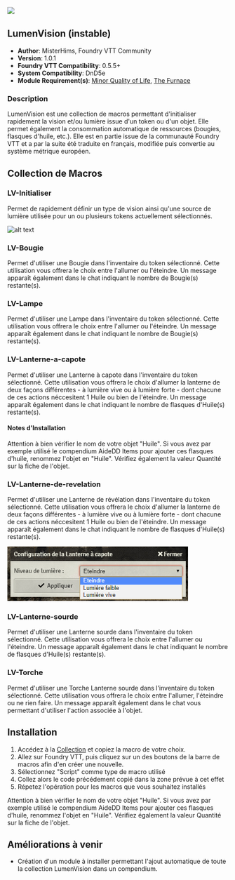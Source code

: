 ![](https://img.shields.io/badge/Foundry-v0.5.5-informational)
## LumenVision (instable)

* **Author**: MisterHims, Foundry VTT Community
* **Version**: 1.0.1
* **Foundry VTT Compatibility**: 0.5.5+
* **System Compatibility**: DnD5e
* **Module Requirement(s)**: [Minor Quality of Life](https://gitlab.com/tposney/minor-qol/tree/master), [The Furnace](https://github.com/kakaroto/fvtt-module-furnace)

### Description
LumenVision est une collection de macros permettant d'initialiser rapidement la vision et/ou lumière issue d'un token ou d'un objet. Elle permet également la consommation automatique de ressources (bougies, flasques d'huile, etc.). Elle est en partie issue de la communauté Foundry VTT et a par la suite été traduite en français, modifiée puis convertie au système métrique européen.

## Collection de Macros

### LV-Initialiser
Permet de rapidement définir un type de vision ainsi qu'une source de lumière utilisée pour un ou plusieurs tokens actuellement sélectionnés.

![alt text](https://github.com/MisterHims/FoundryVTT/blob/master/ScriptMacros/LumenVision/FR/images/dem_01.gif)

### LV-Bougie
Permet d'utiliser une Bougie dans l'inventaire du token sélectionné. Cette utilisation vous offrera le choix entre l'allumer ou l'éteindre. Un message apparaît également dans le chat indiquant le nombre de Bougie(s) restante(s).

### LV-Lampe
Permet d'utiliser une Lampe dans l'inventaire du token sélectionné. Cette utilisation vous offrera le choix entre l'allumer ou l'éteindre. Un message apparaît également dans le chat indiquant le nombre de Bougie(s) restante(s).

### LV-Lanterne-a-capote
Permet d'utiliser une Lanterne à capote dans l'inventaire du token sélectionné. Cette utilisation vous offrera le choix d'allumer la lanterne de deux façons différentes - à lumière vive ou à lumière forte -  dont chacune de ces actions néccesitent 1 Huile ou bien de l'éteindre. Un message apparaît également dans le chat indiquant le nombre de flasques d'Huile(s) restante(s).

#### Notes d'Installation
Attention à bien vérifier le nom de votre objet "Huile". Si vous avez par exemple utilisé le compendium AideDD Items pour ajouter ces flasques d'huile, renommez l'objet en "Huile". Vérifiez également la valeur Quantité sur la fiche de l'objet.

### LV-Lanterne-de-revelation
Permet d'utiliser une Lanterne de révélation dans l'inventaire du token sélectionné. Cette utilisation vous offrera le choix d'allumer la lanterne de deux façons différentes - à lumière vive ou à lumière forte - dont chacune de ces actions néccesitent 1 Huile ou bien de l'éteindre. Un message apparaît également dans le chat indiquant le nombre de flasques d'Huile(s) restante(s).

![alt text](https://github.com/MisterHims/FoundryVTT/blob/master/ScriptMacros/LumenVision/FR/images/07.jpg?raw=true)

### LV-Lanterne-sourde
Permet d'utiliser une Lanterne sourde dans l'inventaire du token sélectionné. Cette utilisation vous offrera le choix entre l'allumer ou l'éteindre. Un message apparaît également dans le chat indiquant le nombre de flasques d'Huile(s) restante(s).

### LV-Torche

Permet d'utiliser une Torche Lanterne sourde dans l'inventaire du token sélectionné. Cette utilisation vous offrera le choix entre l'allumer, l'éteindre ou ne rien faire. Un message apparaît également dans le chat vous permettant d'utiliser l'action associée à l'objet.

## Installation
1. Accédez à la [Collection](https://github.com/MisterHims/FoundryVTT/tree/master/ScriptMacros/LumenVision/FR/Collection) et copiez la macro de votre choix.
2. Allez sur Foundry VTT, puis cliquez sur un des boutons de la barre de macros afin d'en créer une nouvelle.
3. Sélectionnez "Script" comme type de macro utilisé
4. Collez alors le code précédement copié dans la zone prévue à cet effet
5. Répetez l'opération pour les macros que vous souhaitez installés

Attention à bien vérifier le nom de votre objet "Huile". Si vous avez par exemple utilisé le compendium AideDD Items pour ajouter ces flasques d'huile, renommez l'objet en "Huile". Vérifiez également la valeur Quantité sur la fiche de l'objet.

## Améliorations à venir

* Création d'un module à installer permettant l'ajout automatique de toute la collection LumenVision dans un compendium.
